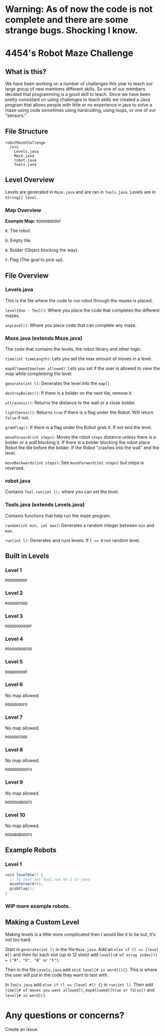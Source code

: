 # Warning: As of now the code is not complete and there are some strange bugs. Shocking I know.

# 4454's Robot Maze Challenge

## What is this?

We have been working on a number of challenges this year to teach our large group of new members different skills. So one
of our members decided that programming is a good skill to teach. Since we have been pretty consistant on using challenges
to teach skills we created a Java program that allows people with little or no experience in java to solve a maze using code
sometimes using hardcoding, using loops, or one of our "sensors."

## File Structure

```
robotMazeChallenge
  /src
    Levels.java
    Maze.java
    robot.java
    Tools.java
```

## Level Overview

Levels are generated in `Maze.java` and are ran in `Tools.java`. Levels are in `String[] level`.

### Map Overview

**Example Map:** `ROOOOBOOOOF`

`R`: The robot.

`O`: Empty tile.

`B`: Bolder (Object blocking the way).

`F`: Flag (The goal to pick up).

## File Overview

### Levels.java

This is the file where the code to run robot through the mazes is placed.

`level[One - Ten]()`: Where you place the code that completes the different mazes.

`anyLevel()`: Where you place code that can complete any maze.

### Maze.java (extends Maze.java)

The code that contains the levels, the robot library and other logic.

`time(int timeLength)`: Lets you set the max amount of moves in a level.

`mapAllowed(boolean allowed)`: Lets you set if the user is allowed to view the map while completeing the level.

`generate(int l)`: Generates the level into the `map[]`

`destroyBolder()`: If there is a bolder on the next tile, remove it.

`ultrasonic()`: Returns the distance to the wall or a close bolder.

`lightSensor()`: Returns `true` if there is a flag under the Robot. Will return `false` if not.

`grabFlag()`: If there is a flag under the Robot grab it. If not end the level.

`moveForward(int steps)`: Moves the robot `steps` distance unless there is a bolder or a wall blocking it. If there is a 
bolder blocking the robot place Robot the tile before the bolder. If the Robot "crashes into the wall" end the level.

`moveBackwards(int steps)`: See `moveForward(int steps)` but steps is reversed.

### robot.java

Contains `Tool.run(int l);` where you can set the level.

### Tools.java (extends Levels.java)

Contains functions that help run the maze program.

`random(int min, int max)`: Generates a random integer between `min` and `max`.

`run(int l)`: Generates and runs levels. If `l == 0` run random level.

## Built in Levels

### Level 1

`ROOOOOOOOF`

### Level 2

`ROOOOOFOOO`

### Level 3

`ROOOOOOOOOOF`

### Level 4

`ROOOOOOOOFOO`

### Level 5

`ROOBOOOOOF`

### Level 6

No map allowed.

`ROOOOOOOFO`

### Level 7

No map allowed.

`ROOOOOFOOO`

### Level 8

No map allowed.

`ROOOOOOOOOFO`

### Level 9

No map allowed.

`ROOOOOOBOOFO`

### Level 10

No map allowed.

`ROOOBOBOOOFO`

## Example Robots

### Level 1

```java
void levelOne() {
  // To test set Tool.run to 1 in java
  moveForward(9);
  grabFlag();
}
```

### WIP more example robots.

## Making a Custom Level

Making levels is a little more complicated then I would like it to be but, it's not too hard.

Start in `generate(int l)` in the file `Maze.java`. Add an `else if (l == [level #])` and then for each slot (up to 12 slots) 
add `level[(# of array index])] = ["R", "O", "B" or "F"]`.

Then in the file `Levels.java` add `void level[# in word](){}`. This is where the user will put in the code they want to test
with.

In `Tools.java` add `else if (l == [level #]) {}` in `run(int l)`. Then add `time([# of moves you want allowed])`, 
`mapAllowed([true or false])` and `level[# in word]()`.

# Any questions or concerns?

Create an issue.
